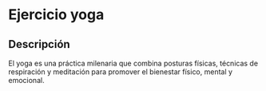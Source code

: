 # Ejercicio yoga

## Descripción
El yoga es una práctica milenaria que combina posturas físicas, técnicas de respiración y meditación para promover el bienestar físico, mental y emocional.


